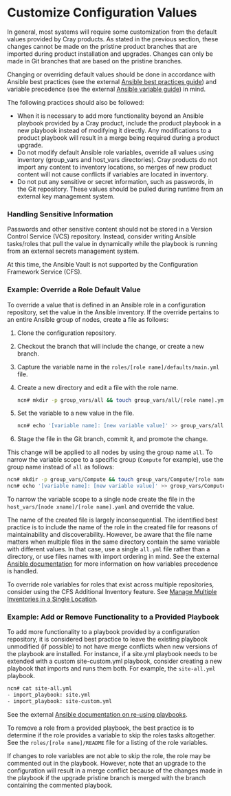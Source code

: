 # Customize Configuration Values

In general, most systems will require some customization from the default values provided by Cray products. As stated in the previous section, these changes cannot be made on the pristine product branches that are imported during product installation and upgrades. Changes can only be made in Git branches that are based on the pristine branches.

Changing or overriding default values should be done in accordance with Ansible best practices \(see the external [Ansible best practices guide](https://docs.ansible.com/ansible/latest/user_guide/playbooks_best_practices.html#content-organization)\) and variable precedence \(see the external [Ansible variable guide](https://docs.ansible.com/ansible/latest/user_guide/playbooks_variables.html)\) in mind.

The following practices should also be followed:

-   When it is necessary to add more functionality beyond an Ansible playbook provided by a Cray product, include the product playbook in a new playbook instead of modifying it directly. Any modifications to a product playbook will result in a merge being required during a product upgrade.
-   Do not modify default Ansible role variables, override all values using inventory \(group\_vars and host\_vars directories\). Cray products do not import any content to inventory locations, so merges of new product content will not cause conflicts if variables are located in inventory.
-   Do not put any sensitive or secret information, such as passwords, in the Git repository. These values should be pulled during runtime from an external key management system.

### Handling Sensitive Information

Passwords and other sensitive content should not be stored in a Version Control Service \(VCS\) repository. Instead, consider writing Ansible tasks/roles that pull the value in dynamically while the playbook is running from an external secrets management system.

At this time, the Ansible Vault is not supported by the Configuration Framework Service \(CFS\).

### Example: Override a Role Default Value

To override a value that is defined in an Ansible role in a configuration repository, set the value in the Ansible inventory. If the override pertains to an entire Ansible group of nodes, create a file as follows:

1.  Clone the configuration repository.
2.  Checkout the branch that will include the change, or create a new branch.
3.  Capture the variable name in the `roles/[role name]/defaults/main.yml` file.
4.  Create a new directory and edit a file with the role name.

    ```bash
    ncn# mkdir -p group_vars/all && touch group_vars/all/[role name].yml
    ```

5.  Set the variable to a new value in the file.

    ```bash
    ncn# echo '[variable name]: [new variable value]' >> group_vars/all/[role name].yml
    ```

6.  Stage the file in the Git branch, commit it, and promote the change.

This change will be applied to all nodes by using the group name `all`. To narrow the variable scope to a specific group \(`Compute` for example\), use the group name instead of `all` as follows:

```bash
ncn# mkdir -p group_vars/Compute && touch group_vars/Compute/[role name].yml
ncn# echo '[variable name]: [new variable value]' >> group_vars/Compute/[role name].yml
```

To narrow the variable scope to a single node create the file in the `host_vars/[node xname]/[role name].yaml` and override the value.

The name of the created file is largely inconsequential. The identified best practice is to include the name of the role in the created file for reasons of maintainability and discoverability. However, be aware that the file name matters when multiple files in the same directory contain the same variable with different values. In that case, use a single `all.yml` file rather than a directory, or use files names with import ordering in mind. See the external [Ansible documentation](https://docs.ansible.com/ansible/latest/user_guide/playbooks_variables.html#ansible-variable-precedence) for more information on how variables precedence is handled.

To override role variables for roles that exist across multiple repositories, consider using the CFS Additional Inventory feature. See [Manage Multiple Inventories in a Single Location](Manage_Multiple_Inventories_in_a_Single_Location.md).

### Example: Add or Remove Functionality to a Provided Playbook

To add more functionality to a playbook provided by a configuration repository, it is considered best practice to leave the existing playbook unmodified \(if possible\) to not have merge conflicts when new versions of the playbook are installed. For instance, if a site.yml playbook needs to be extended with a custom site-custom.yml playbook, consider creating a new playbook that imports and runs them both. For example, the `site-all.yml` playbook.

```bash
ncn# cat site-all.yml
- import_playbook: site.yml
- import_playbook: site-custom.yml
```

See the external [Ansible documentation on re-using playbooks](https://docs.ansible.com/ansible/latest/user_guide/playbooks_reuse.html#re-using-playbooks).

To remove a role from a provided playbook, the best practice is to determine if the role provides a variable to skip the roles tasks altogether. See the `roles/[role name]/README` file for a listing of the role variables.

If changes to role variables are not able to skip the role, the role may be commented out in the playbook. However, note that an upgrade to the configuration will result in a merge conflict because of the changes made in the playbook if the upgrade pristine branch is merged with the branch containing the commented playbook.


